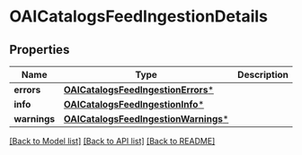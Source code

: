 # OAICatalogsFeedIngestionDetails

## Properties
Name | Type | Description | Notes
------------ | ------------- | ------------- | -------------
**errors** | [**OAICatalogsFeedIngestionErrors***](OAICatalogsFeedIngestionErrors.md) |  | 
**info** | [**OAICatalogsFeedIngestionInfo***](OAICatalogsFeedIngestionInfo.md) |  | 
**warnings** | [**OAICatalogsFeedIngestionWarnings***](OAICatalogsFeedIngestionWarnings.md) |  | 

[[Back to Model list]](../README.md#documentation-for-models) [[Back to API list]](../README.md#documentation-for-api-endpoints) [[Back to README]](../README.md)


